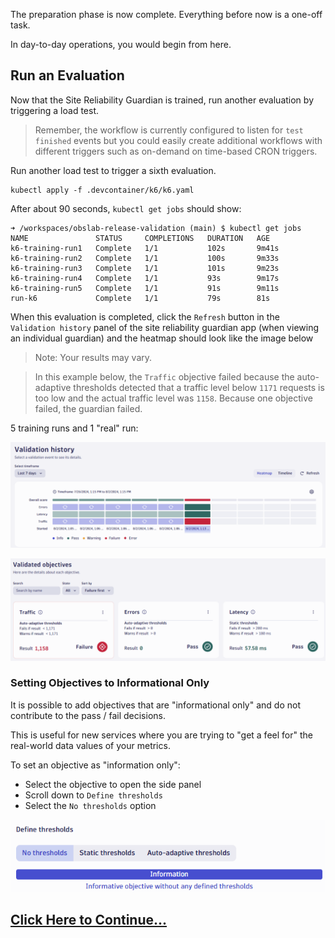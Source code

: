 The preparation phase is now complete. Everything before now is a one-off task.

In day-to-day operations, you would begin from here.

## Run an Evaluation

Now that the Site Reliability Guardian is trained, run another evaluation by triggering a load test.

> Remember, the workflow is currently configured to listen for `test finished` events but you could easily create additional workflows with different triggers such as on-demand on time-based CRON triggers.

Run another load test to trigger a sixth evaluation.
```
kubectl apply -f .devcontainer/k6/k6.yaml
```

After about 90 seconds, `kubectl get jobs` should show:

```
➜ /workspaces/obslab-release-validation (main) $ kubectl get jobs
NAME               STATUS     COMPLETIONS   DURATION   AGE
k6-training-run1   Complete   1/1           102s       9m41s
k6-training-run2   Complete   1/1           100s       9m33s
k6-training-run3   Complete   1/1           101s       9m23s
k6-training-run4   Complete   1/1           93s        9m17s
k6-training-run5   Complete   1/1           91s        9m11s
run-k6             Complete   1/1           79s        81s

```

When this evaluation is completed, click the `Refresh` button in the `Validation history` panel of the site reliability guardian app (when viewing an individual guardian) and the heatmap should look like the image below

> Note: Your results may vary.

> In this example below, the `Traffic` objective failed because the auto-adaptive thresholds detected that a traffic level below `1171` requests is too low and the actual traffic level was `1158`.
> Because one objective failed, the guardian failed.

5 training runs and 1 "real" run:

![5 training runs and 1 "real" run](images/dt-srg-screen-7.png)

![all metrics are green](images/dt-srg-screen-8.png)

### Setting Objectives to Informational Only

It is possible to add objectives that are "informational only" and do not contribute to the pass / fail decisions.

This is useful for new services where you are trying to "get a feel for" the real-world data values of your metrics.

To set an objective as "information only":

- Select the objective to open the side panel
- Scroll down to `Define thresholds`
- Select the `No thresholds` option

![objective no thresholds](images/dt-objective-no-thresholds.png)

## [Click Here to Continue...](enable-change.md)